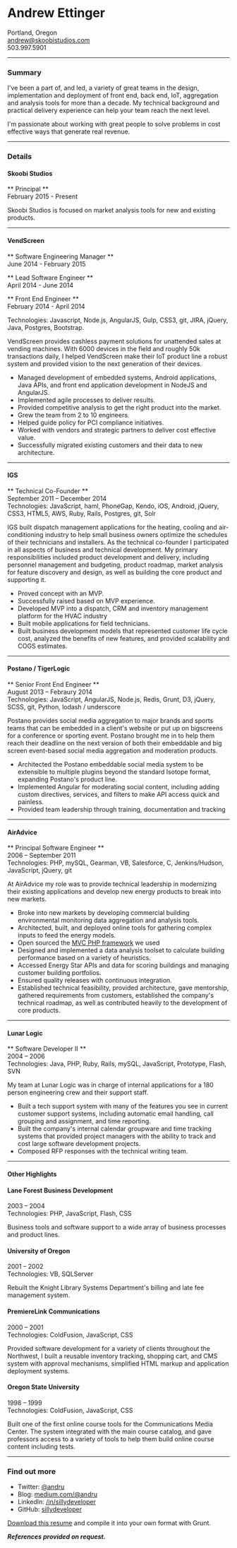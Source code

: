 # Andrew Ettinger
Portland, Oregon  
[andrew@skoobistudios.com](mailto:andrew@skoobistudios.com)  
503.997.5901

* * *

### Summary

I've been a part of, and led, a variety of great teams in the design, implementation and deployment of front end, back end, IoT, aggregation and analysis tools for more than a decade. My technical background and practical delivery experience can help your team reach the next level.

I'm passionate about working with great people to solve problems in cost effective ways that generate real revenue.

* * *

### Details

#### Skoobi Studios
** Principal **  
February 2015 - Present  

Skoobi Studios is focused on market analysis tools for new and existing products. 

* * *

#### VendScreen
** Software Engineering Manager **  
June 2014 - February 2015  

** Lead Software Engineer **  
April 2014 - June 2014  

** Front End Engineer **  
February 2014 - April 2014  

Technologies: Javascript, Node.js, AngularJS, Gulp, CSS3, git, JIRA, jQuery, Java, Postgres, Bootstrap.

VendScreen provides cashless payment solutions for unattended sales at vending machines. With 6000 devices in the field and roughly 50k transactions daily, I helped VendScreen make their IoT product line a robust system and provided vision to the next generation of their devices.

* Managed development of embedded systems, Android applications, Java APIs, and front end application development in NodeJS and AngularJS.
* Implemented agile processes to deliver results.
* Provided competitive analysis to get the right product into the market.
* Grew the team from 2 to 10 engineers.
* Helped guide policy for PCI compliance initiatives.
* Worked with vendors and strategic partners to deliver cost effective value.
* Successfully migrated existing customers and their data to new architecture.

* * *

#### IGS
** Technical Co-Founder **  
September 2011 – December 2014  
Technologies: JavaScript, haml, PhoneGap, Kendo, iOS, Android, jQuery, CSS3, HTML5, AWS, Ruby, Rails, Postgres, git, Solr

IGS built dispatch management applications for the heating, cooling and air-conditioning industry to help small business owners  optimize the schedules of their technicians and installers. As the technical co-founder I participated in all aspects of business and technical development. My primary responsibilities included product development and delivery, including personnel management and budgeting, product roadmap, market analysis for feature discovery and design, as well as building the core product and supporting it.

* Proved concept with an MVP.
* Successfully raised based on MVP experience.
* Developed MVP into a dispatch, CRM and inventory management platform for the HVAC industry
* Built mobile applications for field technicians.
* Built business development models that represented customer life cycle cost, analyzed the benefits of new features, and provided scalability and COGS estimates.

* * *

#### Postano / TigerLogic
** Senior Front End Engineer **  
August 2013 – Febraury 2014  
Technologies: JavaScript, AngularJS, Node.js, Redis, Grunt, D3, jQuery, SCSS, git, Python, lodash / underscore

Postano provides social media aggregation to major brands and sports teams that can be embedded in a client's website or put up on bigscreens for a conference or sporting event. Postano brought me in to help them reach their deadline on the next version of both their embeddable and big screen event-based social media aggregation and moderation products.

* Architected the Postano embeddable social media system to be extensible to multiple plugins beyond the standard Isotope format, expanding Postano's product line.
* Implemented Angular for moderating social content, including adding custom directives, services, and filters to make API access quick and painless.
* Provided team leadership through training, documentation and tracking 

* * *


#### AirAdvice
** Principal Software Engineer **  
2006 – September 2011  
Technologies: PHP, mySQL, Gearman, VB, Salesforce, C, Jenkins/Hudson, JavaScript, jQuery, git

At AirAdvice my role was to provide technical leadership in modernizing their existing applications and develop new energy products to break into new markets. 

* Broke into new markets by developing commercial building environmental monitoring data aggregation and analysis tools.
* Architected, built, and deployed online tools for gathering complex inputs to feed the energy models.
* Open sourced the [MVC PHP framework](https://github.com/sillydeveloper/ploof) we used
* Designed and implemented a data analysis toolset to calculate building performance based on a variety of heuristics.
* Accessed Energy Star APIs and data for scoring buildings and managing customer building portfolios.
* Ensured quality releases with continuous integration.
* Established technical feasibility, provided architecture, gave mentorship, gathered requirements from customers, established the company's technical roadmap, as well as contributed heavily to the development of core products.

* * *

#### Lunar Logic
** Software Developer II **  
2004 – 2006  
Technologies: Java, PHP, Ruby, Rails, mySQL, JavaScript, Prototype, Flash, SVN

My team at Lunar Logic was in charge of internal applications for a 180 person engineering crew and their support staff.

* Built a tech support system with many of the features you see in current customer support systems, including automatic email handling, call grouping and assignment, and time reporting.
* Built the company's internal calendar groupware and time tracking systems that provided project managers with the ability to track and cost large software development projects.
* Composed RFP responses with the technical writing team.

* * *

#### Other Highlights

#### Lane Forest Business Development  
2003 – 2004  
Technologies: PHP, JavaScript, Flash, CSS

Business tools and software support to a wide array of business processes and product lines. 

#### University of Oregon  
2001 – 2002  
Technologies: VB, SQLServer

Rebuilt the Knight Library Systems Department's billing and late fee management system. 

#### PremiereLink Communications  
2000 – 2001  
Technologies: ColdFusion, JavaScript, CSS

Provided software development for a variety of clients throughout the Northwest, I built a reusable inventory tracking, shopping cart, and CMS system with approval mechanisms, simplified HTML markup and application deployment systems.

#### Oregon State University  
1998 – 1999  
Technologies: ColdFusion, JavaScript, CSS

Built one of the first online course tools for the Communications Media Center. The system integrated with the main course catalog, and gave professors access to a variety of tools to help them build online course content including tests.

* * *

### Find out more

* Twitter: [@andru](https://twitter.com/andru)
* Blog: [medium.com/@andru](http://medium.com/@andru/)
* LinkedIn: [/in/sillydeveloper](http://www.linkedin.com/in/sillydeveloper)
* GitHub: [sillydeveloper](https://github.com/sillydeveloper)

[Download this resume](https://github.com/sillydeveloper/resume) and compile it into your own format with Grunt.

**_References provided on request._**
